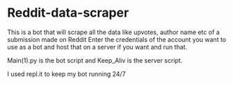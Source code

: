 # Reddit-data-scraper
This is a bot that will scrape all the data like upvotes, author name etc of a submission made on Reddit
Enter the credentials of the account you want to use as a bot and host that on a server if you want and run that.

Main(1).py is the bot script and Keep_Aliv is the server script.

I used repl.it to keep my bot running 24/7
